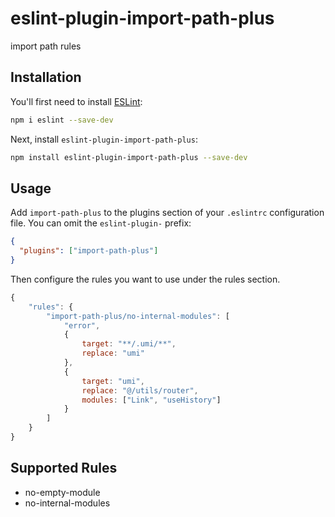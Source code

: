 # eslint-plugin-import-path-plus

import path rules

## Installation

You'll first need to install [ESLint](https://eslint.org/):

```sh
npm i eslint --save-dev
```

Next, install `eslint-plugin-import-path-plus`:

```sh
npm install eslint-plugin-import-path-plus --save-dev
```

## Usage

Add `import-path-plus` to the plugins section of your `.eslintrc` configuration file. You can omit the `eslint-plugin-` prefix:

```json
{
  "plugins": ["import-path-plus"]
}
```

Then configure the rules you want to use under the rules section.

```javascript
{
    "rules": {
        "import-path-plus/no-internal-modules": [
            "error",
            {
                target: "**/.umi/**",
                replace: "umi"
            },
            {
                target: "umi",
                replace: "@/utils/router",
                modules: ["Link", "useHistory"]
            }
        ]
    }
}
```

## Supported Rules

- no-empty-module
- no-internal-modules
